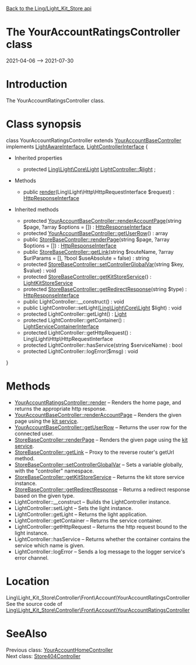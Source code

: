 [Back to the Ling/Light_Kit_Store api](https://github.com/lingtalfi/Light_Kit_Store/blob/master/doc/api/Ling/Light_Kit_Store.md)



The YourAccountRatingsController class
================
2021-04-06 --> 2021-07-30






Introduction
============

The YourAccountRatingsController class.



Class synopsis
==============


class <span class="pl-k">YourAccountRatingsController</span> extends [YourAccountBaseController](https://github.com/lingtalfi/Light_Kit_Store/blob/master/doc/api/Ling/Light_Kit_Store/Controller/Front/Account/YourAccountBaseController.md) implements [LightAwareInterface](https://github.com/lingtalfi/Light/blob/master/doc/api/Ling/Light/Core/LightAwareInterface.md), [LightControllerInterface](https://github.com/lingtalfi/Light/blob/master/doc/api/Ling/Light/Controller/LightControllerInterface.md) {

- Inherited properties
    - protected [Ling\Light\Core\Light](https://github.com/lingtalfi/Light/blob/master/doc/api/Ling/Light/Core/Light.md) [LightController::$light](#property-light) ;

- Methods
    - public [render](https://github.com/lingtalfi/Light_Kit_Store/blob/master/doc/api/Ling/Light_Kit_Store/Controller/Front/Account/YourAccountRatingsController/render.md)(Ling\Light\Http\HttpRequestInterface $request) : [HttpResponseInterface](https://github.com/lingtalfi/Light/blob/master/doc/api/Ling/Light/Http/HttpResponseInterface.md)

- Inherited methods
    - protected [YourAccountBaseController::renderAccountPage](https://github.com/lingtalfi/Light_Kit_Store/blob/master/doc/api/Ling/Light_Kit_Store/Controller/Front/Account/YourAccountBaseController/renderAccountPage.md)(string $page, ?array $options = []) : [HttpResponseInterface](https://github.com/lingtalfi/Light/blob/master/doc/api/Ling/Light/Http/HttpResponseInterface.md)
    - protected [YourAccountBaseController::getUserRow](https://github.com/lingtalfi/Light_Kit_Store/blob/master/doc/api/Ling/Light_Kit_Store/Controller/Front/Account/YourAccountBaseController/getUserRow.md)() : array
    - public [StoreBaseController::renderPage](https://github.com/lingtalfi/Light_Kit_Store/blob/master/doc/api/Ling/Light_Kit_Store/Controller/StoreBaseController/renderPage.md)(string $page, ?array $options = []) : [HttpResponseInterface](https://github.com/lingtalfi/Light/blob/master/doc/api/Ling/Light/Http/HttpResponseInterface.md)
    - public [StoreBaseController::getLink](https://github.com/lingtalfi/Light_Kit_Store/blob/master/doc/api/Ling/Light_Kit_Store/Controller/StoreBaseController/getLink.md)(string $routeName, ?array $urlParams = [], ?bool $useAbsolute = false) : string
    - protected [StoreBaseController::setControllerGlobalVar](https://github.com/lingtalfi/Light_Kit_Store/blob/master/doc/api/Ling/Light_Kit_Store/Controller/StoreBaseController/setControllerGlobalVar.md)(string $key, $value) : void
    - protected [StoreBaseController::getKitStoreService](https://github.com/lingtalfi/Light_Kit_Store/blob/master/doc/api/Ling/Light_Kit_Store/Controller/StoreBaseController/getKitStoreService.md)() : [LightKitStoreService](https://github.com/lingtalfi/Light_Kit_Store/blob/master/doc/api/Ling/Light_Kit_Store/Service/LightKitStoreService.md)
    - protected [StoreBaseController::getRedirectResponse](https://github.com/lingtalfi/Light_Kit_Store/blob/master/doc/api/Ling/Light_Kit_Store/Controller/StoreBaseController/getRedirectResponse.md)(string $type) : [HttpResponseInterface](https://github.com/lingtalfi/Light/blob/master/doc/api/Ling/Light/Http/HttpResponseInterface.md)
    - public LightController::__construct() : void
    - public LightController::setLight([Ling\Light\Core\Light](https://github.com/lingtalfi/Light/blob/master/doc/api/Ling/Light/Core/Light.md) $light) : void
    - protected LightController::getLight() : [Light](https://github.com/lingtalfi/Light/blob/master/doc/api/Ling/Light/Core/Light.md)
    - protected LightController::getContainer() : [LightServiceContainerInterface](https://github.com/lingtalfi/Light/blob/master/doc/api/Ling/Light/ServiceContainer/LightServiceContainerInterface.md)
    - protected LightController::getHttpRequest() : Ling\Light\Http\HttpRequestInterface
    - protected LightController::hasService(string $serviceName) : bool
    - protected LightController::logError($msg) : void

}






Methods
==============

- [YourAccountRatingsController::render](https://github.com/lingtalfi/Light_Kit_Store/blob/master/doc/api/Ling/Light_Kit_Store/Controller/Front/Account/YourAccountRatingsController/render.md) &ndash; Renders the home page, and returns the appropriate http response.
- [YourAccountBaseController::renderAccountPage](https://github.com/lingtalfi/Light_Kit_Store/blob/master/doc/api/Ling/Light_Kit_Store/Controller/Front/Account/YourAccountBaseController/renderAccountPage.md) &ndash; Renders the given page using the [kit service](https://github.com/lingtalfi/Light_Kit).
- [YourAccountBaseController::getUserRow](https://github.com/lingtalfi/Light_Kit_Store/blob/master/doc/api/Ling/Light_Kit_Store/Controller/Front/Account/YourAccountBaseController/getUserRow.md) &ndash; Returns the user row for the connected user.
- [StoreBaseController::renderPage](https://github.com/lingtalfi/Light_Kit_Store/blob/master/doc/api/Ling/Light_Kit_Store/Controller/StoreBaseController/renderPage.md) &ndash; Renders the given page using the [kit service](https://github.com/lingtalfi/Light_Kit).
- [StoreBaseController::getLink](https://github.com/lingtalfi/Light_Kit_Store/blob/master/doc/api/Ling/Light_Kit_Store/Controller/StoreBaseController/getLink.md) &ndash; Proxy to the reverse router's getUrl method.
- [StoreBaseController::setControllerGlobalVar](https://github.com/lingtalfi/Light_Kit_Store/blob/master/doc/api/Ling/Light_Kit_Store/Controller/StoreBaseController/setControllerGlobalVar.md) &ndash; Sets a variable globally, with the "controller" namespace.
- [StoreBaseController::getKitStoreService](https://github.com/lingtalfi/Light_Kit_Store/blob/master/doc/api/Ling/Light_Kit_Store/Controller/StoreBaseController/getKitStoreService.md) &ndash; Returns the kit store service instance.
- [StoreBaseController::getRedirectResponse](https://github.com/lingtalfi/Light_Kit_Store/blob/master/doc/api/Ling/Light_Kit_Store/Controller/StoreBaseController/getRedirectResponse.md) &ndash; Returns a redirect response based on the given type.
- LightController::__construct &ndash; Builds the LightController instance.
- LightController::setLight &ndash; Sets the light instance.
- LightController::getLight &ndash; Returns the light application.
- LightController::getContainer &ndash; Returns the service container.
- LightController::getHttpRequest &ndash; Returns the http request bound to the light instance.
- LightController::hasService &ndash; Returns whether the container contains the service which name is given.
- LightController::logError &ndash; Sends a log message to the logger service's error channel.





Location
=============
Ling\Light_Kit_Store\Controller\Front\Account\YourAccountRatingsController<br>
See the source code of [Ling\Light_Kit_Store\Controller\Front\Account\YourAccountRatingsController](https://github.com/lingtalfi/Light_Kit_Store/blob/master/Controller/Front/Account/YourAccountRatingsController.php)



SeeAlso
==============
Previous class: [YourAccountHomeController](https://github.com/lingtalfi/Light_Kit_Store/blob/master/doc/api/Ling/Light_Kit_Store/Controller/Front/Account/YourAccountHomeController.md)<br>Next class: [Store404Controller](https://github.com/lingtalfi/Light_Kit_Store/blob/master/doc/api/Ling/Light_Kit_Store/Controller/Front/Store404Controller.md)<br>

